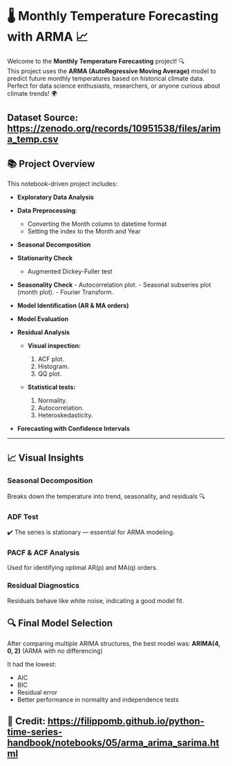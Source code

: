 # 🌡️ Monthly Temperature Forecasting with ARMA 📈

Welcome to the **Monthly Temperature Forecasting** project! 🔍  
This project uses the **ARMA (AutoRegressive Moving Average)** model to predict future monthly temperatures based on historical climate data. Perfect for data science enthusiasts, researchers, or anyone curious about climate trends! 🌍

Dataset Source: https://zenodo.org/records/10951538/files/arima_temp.csv
---

## 📚 Project Overview

This notebook-driven project includes:

-  **Exploratory Data Analysis**
-  **Data Preprocessing**:
    - Converting the Month column to datetime format
    - Setting the index to the Month and Year
-  **Seasonal Decomposition**
-  **Stationarity Check**
      - Augmented Dickey-Fuller test
- **Seasonality Check**
      - Autocorrelation plot.
      - Seasonal subseries plot (month plot).
      - Fourier Transform.
-  **Model Identification (AR & MA orders)**
-  **Model Evaluation**
-  **Residual Analysis**
      - **Visual inspection:**
        1. ACF plot.
        2. Histogram.
        3. QQ plot.

      - **Statistical tests:**
        1. Normality.
        2. Autocorrelation.
        3. Heteroskedasticity.
        
-  **Forecasting with Confidence Intervals**
---

## 📈 Visual Insights
### Seasonal Decomposition
Breaks down the temperature into trend, seasonality, and residuals 🔍


### ADF Test
✔️ The series is stationary — essential for ARMA modeling.

### PACF & ACF Analysis
Used for identifying optimal AR(p) and MA(q) orders.

### Residual Diagnostics
Residuals behave like white noise, indicating a good model fit.

## 🔍 Final Model Selection
After comparing multiple ARIMA structures, the best model was:
**ARIMA(4, 0, 2)** (ARMA with no differencing)

It had the lowest:
- AIC
- BIC
- Residual error
- Better performance in normality and independence tests



📜 Credit: https://filippomb.github.io/python-time-series-handbook/notebooks/05/arma_arima_sarima.html
---


